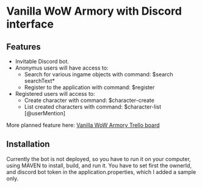 # Vanilla WoW Armory with Discord interface

## Features
- Invitable Discord bot.
- Anonymus users will have access to:
  - Search for various ingame objects with command: $search searchText*
  - Register to the application with command: $register
- Registered users will access to:
  - Create character with command: $character-create
  - List created characters with command: $character-list [@userMention]

More planned feature here: [Vanilla WoW Armory Trello board](https://trello.com/b/sDiDwVVN/vanilla-wow-armory)

## Installation
Currently the bot is not deployed, so you have to run it on your computer, using MAVEN to install, build, and run it.
You have to set first the ownerId, and discord bot token in the application.properties, which I added a sample only.
